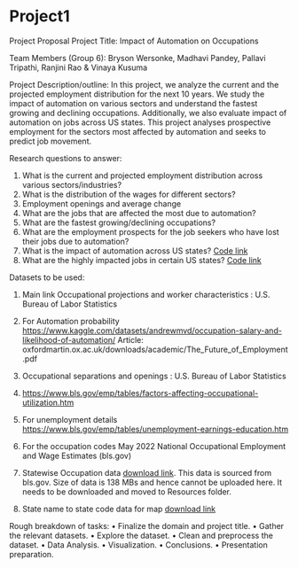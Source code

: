 # Project1

Project Proposal
Project Title: Impact of Automation on Occupations

Team Members (Group 6):
 Bryson Wersonke, Madhavi Pandey, Pallavi Tripathi, Ranjini Rao & Vinaya Kusuma
 
Project Description/outline:
In this project, we analyze the current and the projected employment distribution for the next 10 years. We study the impact of automation on various sectors  and understand the fastest growing and declining occupations. Additionally, we also evaluate impact of automation on jobs across US states. This project analyses prospective employment for the sectors most affected by automation and seeks to predict job movement.

Research questions to answer:
1.	What is the current and projected employment distribution across various sectors/industries? 
2.	What is the distribution of the wages for different sectors? 
3.	Employment openings and average change
4.	What are the jobs that are affected the most due to automation?
5.	What are the fastest growing/declining occupations?
6.	What are the employment prospects for the job seekers who have lost their jobs due to automation?
7.	What is the impact of automation across US states? [Code link](https://github.com/vinaya-kusuma/Project1/blob/main/Automation_Analysis_by_state.ipynb)
10.	What are the highly impacted jobs in certain US states? [Code link](https://github.com/vinaya-kusuma/Project1/blob/main/Automation_Analysis_by_state.ipynb)

Datasets to be used:
1.	Main link
Occupational projections and worker characteristics : U.S. Bureau of Labor Statistics

2.	For Automation probability
https://www.kaggle.com/datasets/andrewmvd/occupation-salary-and-likelihood-of-automation/
Article: oxfordmartin.ox.ac.uk/downloads/academic/The_Future_of_Employment.pdf

3.	Occupational separations and openings : U.S. Bureau of Labor Statistics

4.	https://www.bls.gov/emp/tables/factors-affecting-occupational-utilization.htm

5.	For unemployment details
  	https://www.bls.gov/emp/tables/unemployment-earnings-education.htm

6.	For the occupation codes
  	May 2022 National Occupational Employment and Wage Estimates (bls.gov)
  	
8.  Statewise Occupation data [download link](https://docs.google.com/spreadsheets/d/1vPgfSd1oOP8MAn52J7coPReTVi7V2ihl/edit?usp=share_link&ouid=116688671136343262834&rtpof=true&sd=true). This data is sourced from bls.gov. Size of data is 138 MBs and hence cannot be uploaded here. It needs to be downloaded and moved to Resources folder.
  
10. State name to state  code data for map
    [download link](https://github.com/jasonong/List-of-US-States/blob/master/states.csv)

Rough breakdown of tasks:
•	Finalize the domain and project title.
•	Gather the relevant datasets.
•	Explore the dataset. 
•	Clean and preprocess the dataset.
•	Data Analysis.
•	Visualization.
•	Conclusions.
•	Presentation preparation.

